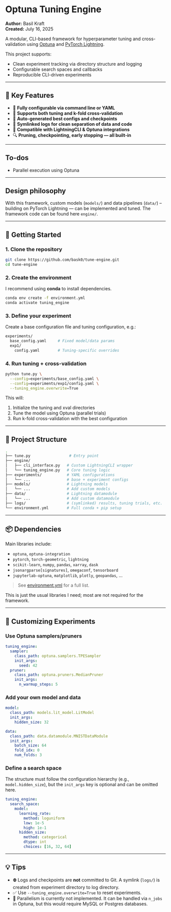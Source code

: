 # Optuna Tuning Engine

**Author:** Basil Kraft  
**Created:** July 16, 2025

A modular, CLI-based framework for hyperparameter tuning and cross-validation using [Optuna](https://optuna.org/) and [PyTorch Lightning](https://lightning.ai/).

This project supports:
- Clean experiment tracking via directory structure and logging
- Configurable search spaces and callbacks
- Reproducible CLI-driven experiments

---

## 🔧 Key Features

- 🚀 **Fully configurable via command line or YAML**
- 🎯 **Supports both tuning and k-fold cross-validation**
- 💾 **Auto-generated best configs and checkpoints**
- 📂 **Symlinked logs for clean separation of data and code**
- 🔌 **Compatible with LightningCLI & Optuna integrations**
- 🔍 **Pruning, checkpointing, early stopping — all built-in**

---

## To-dos

- Parallel execution using Optuna

---

## Design philosophy

With this framework, custom models (`models/`) and data pipelines (`data/`) – building on PyTorch Lightning — can be implemented and tuned. The framework code can be found here `engine/`.

---

## 🚀 Getting Started

### 1. Clone the repository

```bash
git clone https://github.com/bask0/tune-engine.git
cd tune-engine
```

### 2. Create the environment

I recommend using **conda** to install dependencies.

```bash
conda env create -f environment.yml
conda activate tuning_engine
```

### 3. Define your experiment

Create a base configuration file and tuning configuration, e.g.:

```bash
experiments/
  base_config.yaml     # Fixed model/data params
  exp1/
    config.yaml        # Tuning-specific overrides
```

### 4. Run tuning + cross-validation

```bash
python tune.py \
  --config=experiments/base_config.yaml \
  --config=experiments/exp1/config.yaml \
  --tuning_engine.overwrite=True
```

This will:

1. Initialize the tuning and xval directories  
2. Tune the model using Optuna (parallel trials)  
3. Run k-fold cross-validation with the best configuration  

---

## 🧠 Project Structure

```bash
.
├── tune.py                 # Entry point
├── engine/
│   ├── cli_interface.py   # Custom LightningCLI wrapper
│   └── tuning_engine.py   # Core tuning logic
├── experiments/           # YAML configurations
│   └── ...                # base + experiment configs
├── models/                # Lightning models
│   └── ...                # Add custom models
├── data/                  # Lightning datamodule
│   └── ...                # Add custom datamodule
├── logs/                  # (symlinked) results, tuning trials, etc.
└── environment.yml        # Full conda + pip setup
```

---

## 📦 Dependencies

Main libraries include:

- `optuna`, `optuna-integration`  
- `pytorch`, `torch-geometric`, `lightning`  
- `scikit-learn`, `numpy`, `pandas`, `xarray`, `dask`  
- `jsonargparse[signatures]`, `omegaconf`, `tensorboard`  
- `jupyterlab-optuna`, `matplotlib`, `plotly`, `geopandas`, ...

> See [environment.yml](./environment.yml) for a full list.

This is just the usual libraries I need; most are not required for the framework.

---

## 🔬 Customizing Experiments

### Use Optuna samplers/pruners

```yaml
tuning_engine:
  sampler:
    class_path: optuna.samplers.TPESampler
    init_args:
      seed: 42
  pruner:
    class_path: optuna.pruners.MedianPruner
    init_args:
      n_warmup_steps: 5
```

### Add your own model and data

```yaml
model:
  class_path: models.lit_model.LitModel
  init_args:
    hidden_size: 32

data:
  class_path: data.datamodule.MNISTDataModule
  init_args:
    batch_size: 64
    fold_idx: 0
    num_folds: 3
```

### Define a search space

The structure must follow the configuration hierarchy (e.g., `model.hidden_size`), but the `init_args` key is optional and can be omitted here.

```yaml
tuning_engine:
  search_space:
    model:
      learning_rate:
        method: loguniform
        low: 1e-5
        high: 1e-1
      hidden_size:
        method: categorical
        dtype: int
        choices: [16, 32, 64]
```

---

## 💡 Tips

- ⛔ Logs and checkpoints are **not** committed to Git. A symlink (`logs/`) is created from experiment directory to log directory.  
- ✅ Use `--tuning_engine.overwrite=True` to reset experiments.  
- 🔁 Parallelism is currently not implemented. It can be handled via `n_jobs` in Optuna, but this would require MySQL or Postgres databases.
